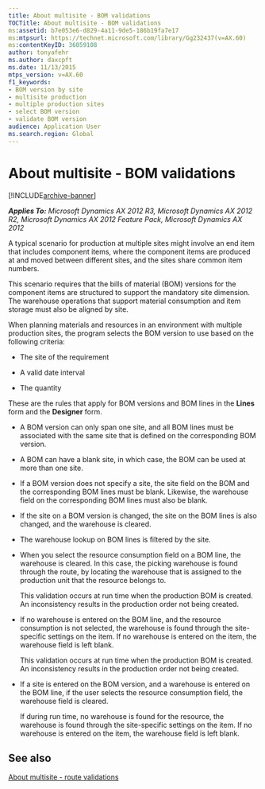 ```yaml
---
title: About multisite - BOM validations
TOCTitle: About multisite - BOM validations
ms:assetid: b7e053e6-d829-4a11-9de5-186b19fa7e17
ms:mtpsurl: https://technet.microsoft.com/library/Gg232437(v=AX.60)
ms:contentKeyID: 36059108
author: tonyafehr
ms.author: daxcpft
ms.date: 11/13/2015
mtps_version: v=AX.60
f1_keywords:
- BOM version by site
- multisite production
- multiple production sites
- select BOM version
- validate BOM version
audience: Application User
ms.search.region: Global
---
```


# About multisite - BOM validations 


[!INCLUDE[archive-banner](includes/archive-banner.md)]


_**Applies To:** Microsoft Dynamics AX 2012 R3, Microsoft Dynamics AX 2012 R2, Microsoft Dynamics AX 2012 Feature Pack, Microsoft Dynamics AX 2012_

A typical scenario for production at multiple sites might involve an end item that includes component items, where the component items are produced at and moved between different sites, and the sites share common item numbers.

This scenario requires that the bills of material (BOM) versions for the component items are structured to support the mandatory site dimension. The warehouse operations that support material consumption and item storage must also be aligned by site.

When planning materials and resources in an environment with multiple production sites, the program selects the BOM version to use based on the following criteria:

  - The site of the requirement

  - A valid date interval

  - The quantity

These are the rules that apply for BOM versions and BOM lines in the **Lines** form and the **Designer** form.

  - A BOM version can only span one site, and all BOM lines must be associated with the same site that is defined on the corresponding BOM version.

  - A BOM can have a blank site, in which case, the BOM can be used at more than one site.

  - If a BOM version does not specify a site, the site field on the BOM and the corresponding BOM lines must be blank. Likewise, the warehouse field on the corresponding BOM lines must also be blank.

  - If the site on a BOM version is changed, the site on the BOM lines is also changed, and the warehouse is cleared.

  - The warehouse lookup on BOM lines is filtered by the site.

  - When you select the resource consumption field on a BOM line, the warehouse is cleared. In this case, the picking warehouse is found through the route, by locating the warehouse that is assigned to the production unit that the resource belongs to.
    
    This validation occurs at run time when the production BOM is created. An inconsistency results in the production order not being created.

  - If no warehouse is entered on the BOM line, and the resource consumption is not selected, the warehouse is found through the site-specific settings on the item. If no warehouse is entered on the item, the warehouse field is left blank.
    
    This validation occurs at run time when the production BOM is created. An inconsistency results in the production order not being created.

  - If a site is entered on the BOM version, and a warehouse is entered on the BOM line, if the user selects the resource consumption field, the warehouse field is cleared.
    
    If during run time, no warehouse is found for the resource, the warehouse is found through the site-specific settings on the item. If no warehouse is entered on the item, the warehouse field is left blank.

## See also

[About multisite - route validations](about-multisite-route-validations.md)

  


